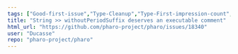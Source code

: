 ```yaml
---
tags: ["Good-first-issue","Type-Cleanup","Type-First-impression-count","bootstrap","language","live-programming","mit","object-oriented-programming","pharo","reflective","tools"]
title: "String >> withoutPeriodSuffix deserves an executable comment"
html_url: "https://github.com/pharo-project/pharo/issues/18340"
user: "Ducasse"
repo: "pharo-project/pharo"
---
```


